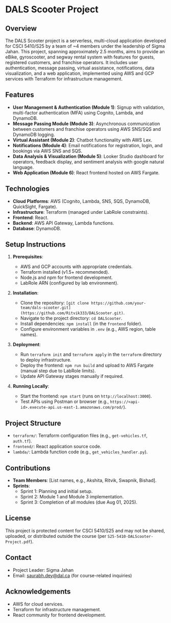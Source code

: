 # DALS Scooter Project

## Overview
The DALS Scooter project is a serverless, multi-cloud application developed for CSCI 5410/S25 by a team of ~4 members under the leadership of Sigma Jahan. This project, spanning approximately 2.5 months, aims to provide an eBike, gyroscooter, and segway rental system with features for guests, registered customers, and franchise operators. It includes user authentication, message passing, virtual assistance, notifications, data visualization, and a web application, implemented using AWS and GCP services with Terraform for infrastructure management.

## Features
- **User Management & Authentication (Module 1)**: Signup with validation, multi-factor authentication (MFA) using Cognito, Lambda, and DynamoDB.
- **Message Passing Module (Module 3)**: Asynchronous communication between customers and franchise operators using AWS SNS/SQS and DynamoDB logging.
- **Virtual Assistant (Module 2)**: Chatbot functionality with AWS Lex.
- **Notifications (Module 4)**: Email notifications for registration, login, and bookings via AWS SNS and SQS.
- **Data Analysis & Visualization (Module 5)**: Looker Studio dashboard for operators, feedback display, and sentiment analysis with google natural language.
- **Web Application (Module 6)**: React frontend hosted on AWS Fargate.

## Technologies
- **Cloud Platforms**: AWS (Cognito, Lambda, SNS, SQS, DynamoDB, QuickSight, Fargate).
- **Infrastructure**: Terraform (managed under LabRole constraints).
- **Frontend**: React.
- **Backend**: AWS API Gateway, Lambda functions.
- **Database**: DynamoDB.

## Setup Instructions
1. **Prerequisites**:
   - AWS and GCP accounts with appropriate credentials.
   - Terraform installed (v1.5+ recommended).
   - Node.js and npm for frontend development.
   - LabRole ARN (configured by lab environment).

2. **Installation**:
   - Clone the repository: `[git clone https://github.com/your-team/dals-scooter.git](https://github.com/Ritvik333/DALScooter.git)`.
   - Navigate to the project directory: `cd DALScooter`.
   - Install dependencies: `npm install` (in the `frontend` folder).
   - Configure environment variables in `.env` (e.g., AWS region, table names).

3. **Deployment**:
   - Run `terraform init` and `terraform apply` in the `terraform` directory to deploy infrastructure.
   - Deploy the frontend: `npm run build` and upload to AWS Fargate (manual step due to LabRole limits).
   - Update API Gateway stages manually if required.

4. **Running Locally**:
   - Start the frontend: `npm start` (runs on `http://localhost:3000`).
   - Test APIs using Postman or browser (e.g., `https://<api-id>.execute-api.us-east-1.amazonaws.com/prod/`).

## Project Structure
- `terraform/`: Terraform configuration files (e.g., `get-vehicles.tf`, `auth.tf`).
- `frontend/`: React application source code.
- `lambda/`: Lambda function code (e.g., `get_vehicles_handler.py`).

## Contributions
- **Team Members**: [List names, e.g., Akshita, Ritvik, Swapnik, Bishad].
- **Sprints**: 
  - Sprint 1: Planning and initial setup.
  - Sprint 2: Module 1 and Module 3 implementation.
  - Sprint 3: Completion of all modules (due Aug 01, 2025).

## License
This project is protected content for CSCI 5410/S25 and may not be shared, uploaded, or distributed outside the course (per `S25-5410-DALScooter-Project.pdf`).

## Contact
- Project Leader: Sigma Jahan
- Email: saurabh.dey@dal.ca (for course-related inquiries)

## Acknowledgements
- AWS for cloud services.
- Terraform for infrastructure management.
- React community for frontend development.
